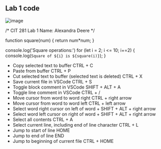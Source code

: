## Lab 1 code 

![image](https://user-images.githubusercontent.com/83984264/120862912-972ec100-c53e-11eb-95ac-075742347c81.png)


/*
    CIT 281 Lab 1
    Name: Alexandra Deere
*/

function square(num) {
    return num*num;
}

console.log('Square operations:')
for (let i = 2; i <= 10; i+=2) {
    console.log(`Square of ${i} is ${square(i)}`);
}


- Copy selected text to buffer  CTRL + C
- Paste from buffer  CTRL + P 
- Cut selected text to buffer (selected text is deleted) CTRL + X
- Save current file in VSCode  CTRL + S 
- Toggle block comment in VSCode  SHIFT + ALT + A 
- Toggle line comment in VSCode  CTRL + /
- Move cursor from word to word right CTRL + right arrow
- Move cursor from word to word left  CTRL + left arrow
- Select word right  cursor on left of word + SHIFT + ALT + right arrow
- Select word left  cursor on right of word + SHIFT + ALT + right arrow
- Select all contents CTRL + A 
- Select current line, including end of line character  CTRL + L  
- Jump to start of line HOME
- Jump to end of line END
- Jump to beginning of current file CTRL + HOME
